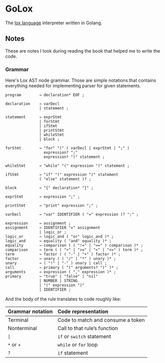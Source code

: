 # GoLox

The [lox language](https://craftinginterpreters.com/the-lox-language.html) interpreter written in Golang.

## Notes

These are notes I took during reading the book that helped me to 
write the code.

### Grammar

Here's Lox AST node grammar. Those are simple notations that 
contains everything needed for implementing parser for given 
statements.

```plain
program        → declaration* EOF ;

declaration    → varDecl
               | statement ;

statement      → exprStmt
               | forStmt
               | ifStmt
               | printStmt
               | whileStmt
               | block ;

forStmt        → "for" "(" ( varDecl | exprStmt | ";" )
                 expression? ";"
                 expression? ")" statement ;

whileStmt      → "while" "(" expression ")" statement ;

ifStmt         → "if" "(" expression ")" statement
               ( "else" statement )? ;

block          → "{" declaration* "}" ;

exprStmt       → expression ";" ;

printStmt      → "print" expression ";" ;

varDecl        → "var" IDENTIFIER ( "=" expression )? ";" ;

expression     → assignment ;
assignment     → IDENTIFIER "=" assignment
               | logic_or ;
logic_or       → logic_and ( "or" logic_and )* ;
logic_and      → equality ( "and" equality )* ;
equality       → comparison ( ( "!=" | "==" ) comparison )* ;
comparison     → term ( ( ">" | ">=" | "<" | "<=" ) term )* ;
term           → factor ( ( "-" | "+" ) factor )* ;
factor         → unary ( ( "/" | "*" ) unary )* ;
unary          → ( "!" | "-" ) unary | call ;
call           → primary ( "(" arguments? ")" )* ;
arguments      → expression ( "," expression )* ;
primary        → "true" | "false" | "nil"
               | NUMBER | STRING
               | "(" expression ")"
               | IDENTIFIER ;
```

And the body of the rule translates to code roughly like:

| Grammar notation    | Code representation               |
| :------------------ | :-------------------------------- |
| Terminal            | Code to match and consume a token |
| Nonterminal         | Call to that rule’s function      |
| <code>&#124;</code> | `if` or `switch` statement        |
| `*` or `+`          | `while` or `for` loop             |
| `?`                 | `if` statement                    |
